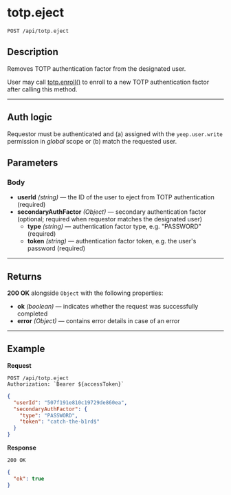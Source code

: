 # totp.eject

`POST /api/totp.eject`

## Description

Removes TOTP authentication factor from the designated user.

User may call [totp.enroll()](totp.enroll.md) to enroll to a new TOTP authentication factor after calling this method.

---

## Auth logic

Requestor must be authenticated and (a) assigned with the `yeep.user.write` permission in _global_ scope or (b) match the requested user.

## Parameters

### Body

- **userId** _(string)_ — the ID of the user to eject from TOTP authentication (required)
- **secondaryAuthFactor** _(Object)_ — secondary authentication factor (optional; required when requestor matches the designated user)
  - **type** _(string)_ — authentication factor type, e.g. "PASSWORD" (required)
  - **token** _(string)_ — authentication factor token, e.g. the user's password (required)

---

## Returns

**200 OK** alongside `Object` with the following properties:

- **ok** _(boolean)_ — indicates whether the request was successfully completed
- **error** _(Object)_ — contains error details in case of an error

---

## Example

**Request**

```
POST /api/totp.eject
Authorization: `Bearer ${accessToken}`
```

```json
{
  "userId": "507f191e810c19729de860ea",
  "secondaryAuthFactor": {
    "type": "PASSWORD",
    "token": "catch-the-b1rd$"
  }
}
```

**Response**

`200 OK`

```json
{
  "ok": true
}
```
